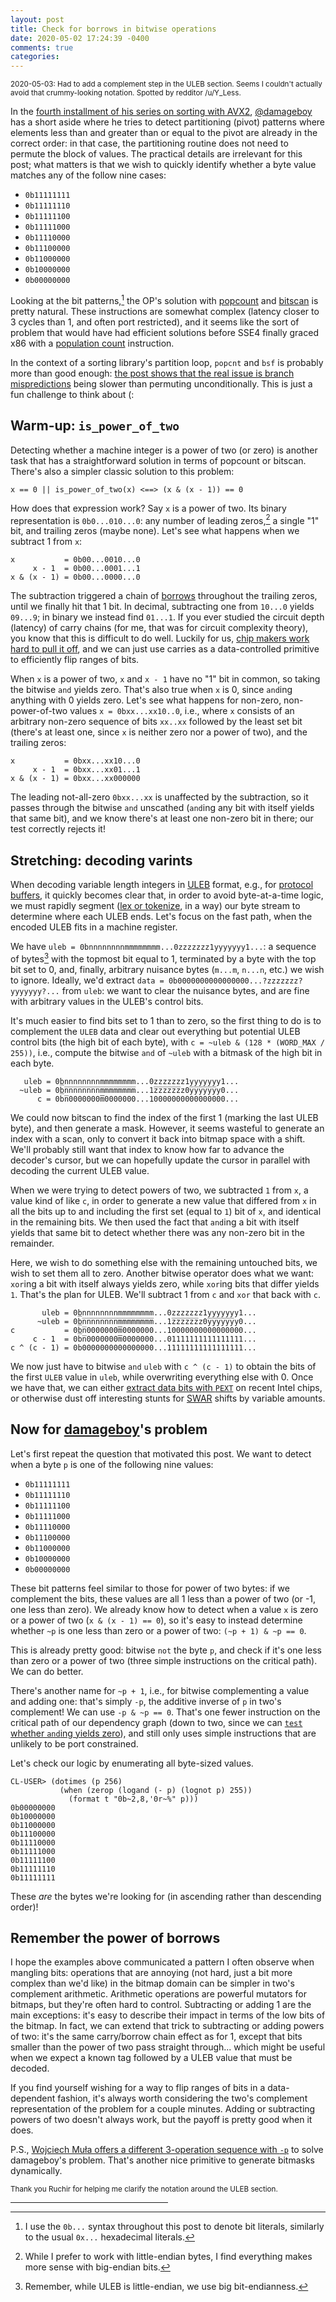 ```yaml
---
layout: post
title: Check for borrows in bitwise operations
date: 2020-05-02 17:24:39 -0400
comments: true
categories:
---
```


<small>2020-05-03: Had to add a complement step in the ULEB
section. Seems I couldn't actually avoid that crummy-looking
notation. Spotted by redditor /u/Y_Less.</small>

In the [fourth installment of his series on sorting with AVX2](https://bits.houmus.org/2020-02-01/this-goes-to-eleven-pt4),
[@damageboy](https://twitter.com/damageboy) has a short aside where he
tries to detect partitioning (pivot) patterns where elements less than
and greater than or equal to the pivot are already in the correct
order: in that case, the partitioning routine does not need to permute
the block of values.  The practical details are irrelevant for this
post; what matters is that we wish to quickly identify whether a byte
value matches any of the follow nine cases:

 * `0b11111111`
 * `0b11111110`
 * `0b11111100`
 * `0b11111000`
 * `0b11110000`
 * `0b11100000`
 * `0b11000000`
 * `0b10000000`
 * `0b00000000`

Looking at the bit patterns,[^b-for-bit-literal] the OP's solution with [popcount](https://www.felixcloutier.com/x86/popcnt) and [bitscan](https://www.felixcloutier.com/x86/bsf)
is pretty natural.  These instructions are somewhat complex (latency
closer to 3 cycles than 1, and often port restricted),
and it seems like the sort of problem that would have had efficient
solutions before SSE4 finally graced x86 with a [population count](https://en.wikipedia.org/wiki/Hamming_weight) instruction.

[^b-for-bit-literal]: I use the `0b...` syntax throughout this post to denote bit literals, similarly to the usual `0x...` hexadecimal literals.

In the context of a sorting library's partition loop, `popcnt` and
`bsf` is probably more than good enough:
[the post shows that the real issue is branch mispredictions](https://bits.houmus.org/2020-02-01/this-goes-to-eleven-pt4)
being slower than permuting unconditionally.
This is just a fun challenge to think about (:

Warm-up: `is_power_of_two`
--------------------------

Detecting whether a machine integer is a power of two (or zero) is
another task that has a straightforward solution in terms of popcount
or bitscan.  There's also a simpler classic solution to this problem:

`x == 0 || is_power_of_two(x) <==> (x & (x - 1)) == 0`

How does that expression work?  Say `x` is a power of two. Its binary
representation is `0b0...010...0`: any number of leading zeros,[^big-endian]
a single "1" bit, and trailing zeros (maybe none).  Let's see what happens when
we subtract 1 from `x`:

    x           = 0b00...0010...0
         x - 1  = 0b00...0001...1
    x & (x - 1) = 0b00...0000...0

[^big-endian]: While I prefer to work with little-endian bytes, I find everything makes more sense with big-endian bits.

The subtraction triggered a chain of [borrows](https://en.wikipedia.org/wiki/Carry_(arithmetic))
throughout the trailing zeros, until we finally hit that 1 bit.
In decimal, subtracting one from `10...0` yields `09...9`;
in binary we instead find `01...1`.
If you ever studied the circuit depth (latency) of carry chains
(for me, that was for circuit complexity theory), you know
that this is difficult to do well.
Luckily for us, [chip makers work hard to pull it off](https://en.wikipedia.org/wiki/Kogge%E2%80%93Stone_adder),
and we can just use carries as a data-controlled
primitive to efficiently flip ranges of bits.

When `x` is a power of two, `x` and `x - 1` have no "1" bit in common,
so taking the bitwise `and` yields zero.  That's also true when `x` is 0,
since `and`ing anything with 0 yields zero.  Let's see what happens
for non-zero, non-power-of-two values `x = 0bxx...xx10..0`,
i.e., where `x` consists of an arbitrary non-zero sequence of bits `xx..xx`
followed by the least set bit (there's at least one, since `x` is neither zero nor a power of two), and the trailing zeros:

    x           = 0bxx...xx10...0
         x - 1  = 0bxx...xx01...1
    x & (x - 1) = 0bxx...xx000000

The leading not-all-zero `0bxx...xx` is unaffected by the subtraction,
so it passes through the bitwise `and` unscathed (`and`ing any bit with
itself yields that same bit), and we know there's at least one non-zero
bit in there; our test correctly rejects it!

Stretching: decoding varints
----------------------------

When decoding variable length integers in [ULEB](https://en.wikipedia.org/wiki/LEB128#Unsigned_LEB128)
format, e.g., for [protocol buffers](https://developers.google.com/protocol-buffers/docs/encoding),
it quickly becomes clear that, in order to avoid byte-at-a-time logic,
we must rapidly segment ([lex or tokenize](https://en.wikipedia.org/wiki/Lexical_analysis), in a way) our byte stream to determine where each ULEB
ends.  Let's focus on the fast path, when the encoded ULEB fits in a
machine register.

We have `uleb = 0bnnnnnnnnmmmmmmmm...0zzzzzzz1yyyyyyy1...`:
a sequence of bytes[^remember-endianness] with the topmost bit equal to 1,
terminated by a byte with the top bit set to 0,
and, finally, arbitrary nuisance bytes (`m...m`, `n...n`, etc.) we wish to ignore.
Ideally, we'd extract `data = 0b0000000000000000...?zzzzzzz?yyyyyyy?...` from `uleb`: we want to clear the
nuisance bytes, and are fine with arbitrary values in the
ULEB's control bits.

[^remember-endianness]: Remember, while ULEB is little-endian, we use big bit-endianness.

It's much easier to find bits set to 1 than to zero, so the first thing to do is
to complement the `ULEB` data and
clear out everything but potential ULEB control bits (the high bit of
each byte), with `c = ~uleb & (128 * (WORD_MAX / 255))`, i.e.,
compute the bitwise `and` of `~uleb` with a bitmask of the high bit in each byte.

       uleb = 0bnnnnnnnnmmmmmmmm...0zzzzzzz1yyyyyyy1...
      ~uleb = 0b̅n̅n̅n̅n̅n̅n̅n̅n̅m̅m̅m̅m̅m̅m̅m̅m̅...1z̅z̅z̅z̅z̅z̅z0y̅y̅y̅y̅y̅y̅y0...
          c = 0b̅n̅0000000̅m̅0000000...10000000000000000...

We could now bitscan to find the index of the first 1 (marking the
last ULEB byte), and then generate a mask.  However, it seems wasteful to
generate an index with a scan, only to convert it back into bitmap
space with a shift.  We'll probably still want that index to know how
far to advance the decoder's cursor, but we can hopefully update the
cursor in parallel with decoding the current ULEB value.

When we were trying to detect powers of two, we subtracted `1` from
`x`, a value kind of like `c`, in order to generate a new value
that differed from `x` in all the bits up to and including the first
set (equal to `1`) bit of `x`, and identical in the remaining bits.  We
then used the fact that `and`ing a bit with itself yields that same
bit to detect whether there was any non-zero bit in the remainder.

Here, we wish to do something else with the remaining untouched bits, we
wish to set them all to zero.  Another bitwise operator does
what we want: `xor`ing a bit with itself always yields zero, while
`xor`ing bits that differ yields `1`.  That's the plan for ULEB. We'll
subtract 1 from `c` and `xor` that back with `c`.

           uleb = 0bnnnnnnnnmmmmmmmm...0zzzzzzz1yyyyyyy1...
          ~uleb = 0b̅n̅n̅n̅n̅n̅n̅n̅n̅m̅m̅m̅m̅m̅m̅m̅m̅...1z̅z̅z̅z̅z̅z̅z0y̅y̅y̅y̅y̅y̅y0...
    c           = 0b̅n̅0000000̅m̅0000000...10000000000000000...
         c - 1  = 0b̅n̅0000000̅m̅0000000...01111111111111111...
    c ^ (c - 1) = 0b0000000000000000...11111111111111111...

We now just have to bitwise `and` `uleb` with `c ^ (c - 1)`
to obtain the bits of the first `ULEB` value in `uleb`, while
overwriting everything else with 0.  Once we have that, we can either
[extract data bits with `PEXT`](https://www.felixcloutier.com/x86/pext)
on recent Intel chips, or otherwise dust off interesting stunts for [SWAR](https://en.wikipedia.org/wiki/SWAR) shifts by variable amounts.

Now for [damageboy](https://bits.houmus.org/2020-02-01/this-goes-to-eleven-pt4)'s problem
----------------------------------------------------------------

Let's first repeat the question that motivated this post.  We want to detect when a byte `p` is one of the following nine values:

 * `0b11111111`
 * `0b11111110`
 * `0b11111100`
 * `0b11111000`
 * `0b11110000`
 * `0b11100000`
 * `0b11000000`
 * `0b10000000`
 * `0b00000000`

These bit patterns feel similar to those for power of two bytes: if we
complement the bits, these values are all 1 less than a power of two
(or -1, one less than zero).  We already know how to detect when a
value `x` is zero or a power of two (`x & (x - 1) == 0`), so it's easy
to instead determine whether `~p` is one less than zero or a power of
two: `(~p + 1) & ~p == 0`.

This is already pretty good: bitwise `not` the byte `p`,
and check if it's one less than zero or a power of two (three simple
instructions on the critical path).  We can do better.

There's another name for `~p + 1`, i.e., for bitwise complementing a value and
adding one: that's simply `-p`, the additive inverse of `p` in two's
complement!  We can use `-p & ~p == 0`.  That's one fewer
instruction on the critical path of our dependency graph (down to two, since we can [`test` whether `and`ing yields zero](https://www.felixcloutier.com/x86/test)), and still only
uses simple instructions that are unlikely to be port constrained.

Let's check our logic by enumerating all byte-sized values.

    CL-USER> (dotimes (p 256)
               (when (zerop (logand (- p) (lognot p) 255))
                 (format t "0b~2,8,'0r~%" p)))
    0b00000000
    0b10000000
    0b11000000
    0b11100000
    0b11110000
    0b11111000
    0b11111100
    0b11111110
    0b11111111

These *are* the bytes we're looking for (in ascending rather
than descending order)!

Remember the power of borrows
-----------------------------

I hope the examples above communicated a pattern I often observe when
mangling bits: operations that are annoying (not hard, just a bit more
complex than we'd like) in the bitmap domain can be simpler in two's
complement arithmetic.  Arithmetic operations are powerful mutators
for bitmaps, but they're often hard to control.  Subtracting or adding
1 are the main exceptions: it's easy to describe their impact in terms
of the low bits of the bitmap.  In fact, we can extend that trick to
subtracting or adding powers of two: it's the same carry/borrow chain effect as for 1,
except that bits smaller than the power of two pass straight
through...
which might be useful when we expect a known tag followed by a ULEB value that must be decoded.

If you find yourself wishing for a way to flip ranges of bits in a
data-dependent fashion, it's always worth considering the two's
complement representation of the problem for a couple minutes.  Adding
or subtracting powers of two doesn't always work, but the payoff is
pretty good when it does.

P.S., [Wojciech Muła offers a different 3-operation sequence with `-p`](http://0x80.pl/notesen/2016-10-16-detecting-bit-pattern.html)
to solve damageboy's problem.
That's another nice primitive to generate bitmasks dynamically.

<small>Thank you Ruchir for helping me clarify the notation around the ULEB section.</small>

<p><hr style="width: 50%"></p>
